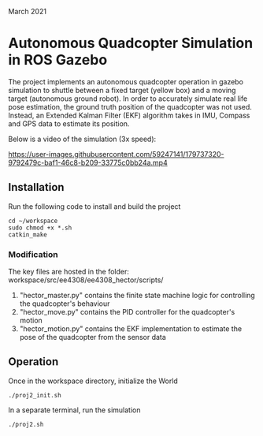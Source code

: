 March 2021
# Autonomous Quadcopter Simulation in ROS Gazebo

The project implements an autonomous quadcopter operation in gazebo simulation to shuttle between a fixed target (yellow box) and a moving target (autonomous ground robot). In order to accurately simulate real life pose estimation, the ground truth position of the quadcopter was not used. Instead, an Extended Kalman Filter (EKF) algorithm takes in IMU, Compass and GPS data to estimate its position.

Below is a video of the simulation (3x speed):

https://user-images.githubusercontent.com/59247141/179737320-9792479c-baf1-46c8-b209-33775c0bb24a.mp4

## Installation

Run the following code to install and build the project
```
cd ~/workspace
sudo chmod +x *.sh
catkin_make
```
### Modification

The key files are hosted in the folder: workspace/src/ee4308/ee4308_hector/scripts/
1. "hector_master.py" contains the finite state machine logic for controlling the quadcopter's behaviour
2. "hector_move.py" contains the PID controller for the quadcopter's motion
3. "hector_motion.py" contains the EKF implementation to estimate the pose of the quadcopter from the sensor data

## Operation

Once in the workspace directory, initialize the World
```
./proj2_init.sh
```
In a separate terminal, run the simulation
```
./proj2.sh
```